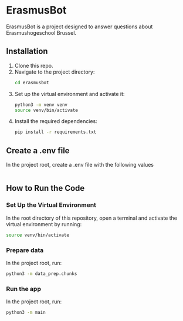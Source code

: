 # ErasmusBot

ErasmusBot is a project designed to answer questions about Erasmushogeschool Brussel.

## Installation
1. Clone this repo.
2. Navigate to the project directory:
    ```bash
    cd erasmusbot
    ```
3. Set up the virtual environment and activate it:
    ```bash
    python3 -m venv venv
    source venv/bin/activate
    ```
4. Install the required dependencies:
    ```bash
    pip install -r requirements.txt
    ```
    
## Create a .env file
In the project root, create a .env file with the following values
```bash

```

## How to Run the Code

### Set Up the Virtual Environment
In the root directory of this repository, open a terminal and activate the virtual environment by running:
```bash
source venv/bin/activate
```

### Prepare data
In the project root, run:
```bash
python3 -m data_prep.chunks
```

### Run the app
In the project root, run:
```bash
python3 -m main
```
